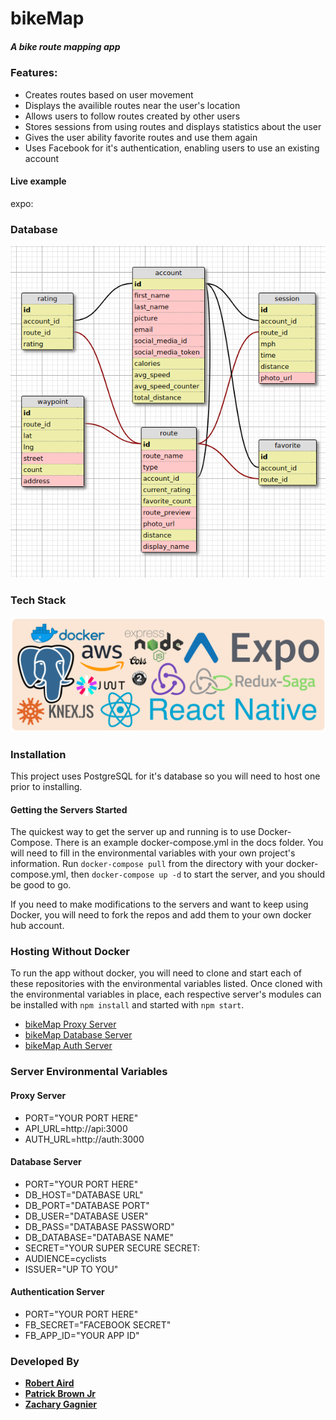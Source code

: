 # __bikeMap__

##### *A bike route mapping app*

### Features:
* Creates routes based on user movement
* Displays the availible routes near the user's location
* Allows users to follow routes created by other users
* Stores sessions from using routes and displays statistics about the user
* Gives the user ability favorite routes and use them again
* Uses Facebook for it's authentication, enabling users to use an existing account
#### Live example
expo: 

### __Database__
![alt text](./docs/image.png "Database Schema")

### __Tech Stack__
![alt text](./docs/techstack.png "Tech Stack")

### __Installation__

This project uses PostgreSQL for it's database so you will need to host one prior to installing. 

#### Getting the Servers Started
The quickest way to get the server up and running is to use Docker-Compose. There is an example docker-compose.yml in the docs folder. You will need to fill in the environmental variables with your own project's information. Run `docker-compose pull` from the directory with your docker-compose.yml, then `docker-compose up -d` to start the server, and you should be good to go.

If you need to make modifications to the servers and want to keep using Docker, you will need to fork the repos and add them to your own docker hub account. 
### Hosting Without Docker
To run the app without docker, you will need to clone and start each of these repositories with the environmental variables listed. Once cloned with the environmental variables in place, each respective server's modules can be installed with `npm install` and started with `npm start`.

* [bikeMap Proxy Server](https://github.com/honeybadgerhackers/bikeMap-Proxy)
* [bikeMap Database Server](https://github.com/honeybadgerhackers/bikeMap-DBServer)
* [bikeMap Auth Server](https://github.com/honeybadgerhackers/bikeMap-AuthServer)

### Server Environmental Variables

#### Proxy Server
  - PORT="YOUR PORT HERE"
  - API_URL=http://api:3000
  - AUTH_URL=http://auth:3000

#### Database Server
  - PORT="YOUR PORT HERE"
  - DB_HOST="DATABASE URL"
  - DB_PORT="DATABASE PORT"
  - DB_USER="DATABASE USER"
  - DB_PASS="DATABASE PASSWORD"
  - DB_DATABASE="DATABASE NAME"
  - SECRET="YOUR SUPER SECURE SECRET:
  - AUDIENCE=cyclists
  - ISSUER="UP TO YOU"

#### Authentication Server
  - PORT="YOUR PORT HERE"
  - FB_SECRET="FACEBOOK SECRET"
  - FB_APP_ID="YOUR APP ID"

### __Developed By__

* [**Robert Aird**](https://github.com/robertaird)
* [**Patrick Brown Jr**](https://github.com/PJ-26)
* [**Zachary Gagnier**](https://github.com/Zacharygagnier)